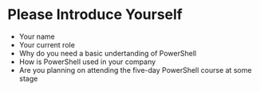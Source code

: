 # Please Introduce Yourself

- Your name
- Your current role
- Why do you need a basic undertanding of PowerShell
- How is PowerShell used in your company
- Are you planning on attending the five-day PowerShell course at some stage

  
